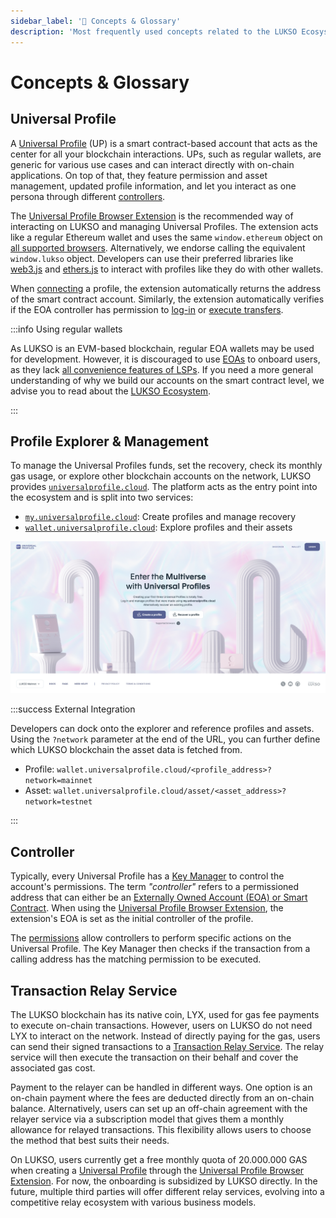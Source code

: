 ```yaml
---
sidebar_label: '📑 Concepts & Glossary'
description: 'Most frequently used concepts related to the LUKSO Ecosystem: Universal Profiles, Controllers, Transaction Relay Service.'
---
```


# Concepts & Glossary

## Universal Profile

A [Universal Profile](../standards/universal-profile/introduction.md) (UP) is a smart contract-based account that acts as the center for all your blockchain interactions. UPs, such as regular wallets, are generic for various use cases and can interact directly with on-chain applications. On top of that, they feature permission and asset management, updated profile information, and let you interact as one persona through different [controllers](#controller).

The [Universal Profile Browser Extension](/install-up-browser-extension) is the recommended way of interacting on LUKSO and managing Universal Profiles. The extension acts like a regular Ethereum wallet and uses the same `window.ethereum` object on [all supported browsers](/install-up-browser-extension). Alternatively, we endorse calling the equivalent `window.lukso` object. Developers can use their preferred libraries like [web3.js](https://web3js.readthedocs.io/) and [ethers.js](https://docs.ethers.org/) to interact with profiles like they do with other wallets.

When [connecting](https://docs.lukso.tech/learn/universal-profile/connect-profile.md) a profile, the extension automatically returns the address of the smart contract account. Similarly, the extension automatically verifies if the EOA controller has permission to [log-in](../learn/universal-profile/siwe.md) or [execute transfers](../learn/universal-profile/transfer-lyx.md).

:::info Using regular wallets

As LUKSO is an EVM-based blockchain, regular EOA wallets may be used for development. However, it is discouraged to use [EOAs](https://ethereum.org/en/developers/docs/accounts/#types-of-account) to onboard users, as they lack [all convenience features of LSPs](../faq/onboarding/lukso-standards.md#what-are-the-main-features-of-lsps). If you need a more general understanding of why we build our accounts on the smart contract level, we advise you to read about the [LUKSO Ecosystem](https://medium.com/lukso/lukso-ecosystem-part-1-4c3f5d67b081).

:::

## Profile Explorer & Management

To manage the Universal Profiles funds, set the recovery, check its monthly gas usage, or explore other blockchain accounts on the network, LUKSO provides [`universalprofile.cloud`](https://universalprofile.cloud). The platform acts as the entry point into the ecosystem and is split into two services:

- [`my.universalprofile.cloud`](https://my.universalprofile.cloud/): Create profiles and manage recovery
- [`wallet.universalprofile.cloud`](https://my.universalprofile.cloud/): Explore profiles and their assets

![Universal Profile Explorer](../../static/img/learn/profile_explorer.png)

:::success External Integration

Developers can dock onto the explorer and reference profiles and assets. Using the `?network` parameter at the end of the URL, you can further define which LUKSO blockchain the asset data is fetched from.

- Profile: `wallet.universalprofile.cloud/<profile_address>?network=mainnet`
- Asset: `wallet.universalprofile.cloud/asset/<asset_address>?network=testnet`

:::

## Controller

Typically, every Universal Profile has a [Key Manager](../standards/universal-profile/lsp6-key-manager.md) to control the account's permissions. The term _"controller"_ refers to a permissioned address that can either be an [Externally Owned Account (EOA) or Smart Contract](https://ethereum.org/en/developers/docs/accounts/#types-of-account). When using the [Universal Profile Browser Extension](/install-up-browser-extension), the extension's EOA is set as the initial controller of the profile.

The [permissions](../standards/universal-profile/lsp6-key-manager.md#permissions) allow controllers to perform specific actions on the Universal Profile. The Key Manager then checks if the transaction from a calling address has the matching permission to be executed.

## Transaction Relay Service

The LUKSO blockchain has its native coin, LYX, used for gas fee payments to execute on-chain transactions. However, users on LUKSO do not need LYX to interact on the network. Instead of directly paying for the gas, users can send their signed transactions to a [Transaction Relay Service](../standards/relayer-api.md). The relay service will then execute the transaction on their behalf and cover the associated gas cost.

Payment to the relayer can be handled in different ways. One option is an on-chain payment where the fees are deducted directly from an on-chain balance. Alternatively, users can set up an off-chain agreement with the relayer service via a subscription model that gives them a monthly allowance for relayed transactions. This flexibility allows users to choose the method that best suits their needs.

On LUKSO, users currently get a free monthly quota of 20.000.000 GAS when creating a [Universal Profile](../standards/universal-profile/introduction.md) through the [Universal Profile Browser Extension](/install-up-browser-extension). For now, the onboarding is subsidized by LUKSO directly. In the future, multiple third parties will offer different relay services, evolving into a competitive relay ecosystem with various business models.
